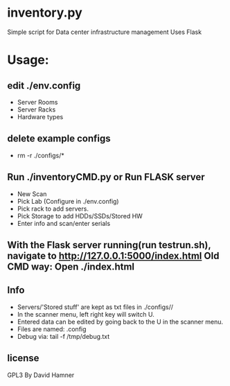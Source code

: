 inventory.py
============
Simple script for Data center infrastructure management
Uses Flask


Usage:
====
edit ./env.config
-----------------
  * Server Rooms
  * Server Racks
  * Hardware types

delete example configs
----------------------
  * rm -r ./configs/*

Run ./inventoryCMD.py or Run FLASK server
------------------
  * New Scan
  * Pick Lab (Configure in ./env.config)
  * Pick rack to add servers. 
  * Pick Storage to add HDDs/SSDs/Stored HW
  * Enter info and scan/enter serials

With the Flask server running(run testrun.sh), navigate to http://127.0.0.1:5000/index.html 
Old CMD way: Open ./index.html
-----------------

Info
----
* Servers/'Stored stuff' are kept as txt files in ./configs/<lab>/
* In the scanner menu, left right key will switch U.
* Entered data can be edited by going back to the U in the scanner menu.
* Files are named: <serial>.config
* Debug via: tail -f /tmp/debug.txt

license
-------
GPL3
By David Hamner
